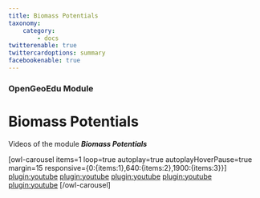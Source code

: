 ```yaml
---
title: Biomass Potentials
taxonomy:
    category:
        - docs
twitterenable: true
twittercardoptions: summary
facebookenable: true
---
```


### OpenGeoEdu Module

# Biomass Potentials

Videos of the module ***Biomass Potentials***

[owl-carousel items=1 loop=true autoplay=true autoplayHoverPause=true margin=15 responsive={0:{items:1},640:{items:2},1900:{items:3}}]
[plugin:youtube](https://youtu.be/_a8ZzX2gnE4)
[plugin:youtube](https://youtu.be/ff_ocN232uU)
[plugin:youtube](https://youtu.be/2eIPy0_YXd0)
[plugin:youtube](https://youtu.be/8d1_2JHQgAY)
[plugin:youtube](https://youtu.be/3Crw79eL6QA)
[/owl-carousel]

<script type="application/ld+json"> 
{
  "@context": "http://schema.org",
  "@type": "Course",
  "name": "Biomass Potentials - OpenGeoEdu Module",
  "description": "In this part of the course we will show you how questions in bioeconomics can be answered with the help of open (geo)data.",
  "provider": {
    "@type": "Organization",
    "name": "OpenGeoEdu",
    "sameAs": "https://www.opengeoedu.de"
  }
} 
</script> 
